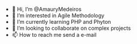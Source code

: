 - 👋 Hi, I’m @AmauryMedeiros
- 👀 I’m interested in Agile Methodology
- 🌱 I’m currently learning PHP and Phyton
- 💞️ I’m looking to collaborate on complex projects
- 📫 How to reach me send a e-mail

<!---
AmauryMedeiros1962/AmauryMedeiros1962 is a ✨ special ✨ repository because its `README.md` (this file) appears on your GitHub profile.
You can click the Preview link to take a look at your changes.
--->
